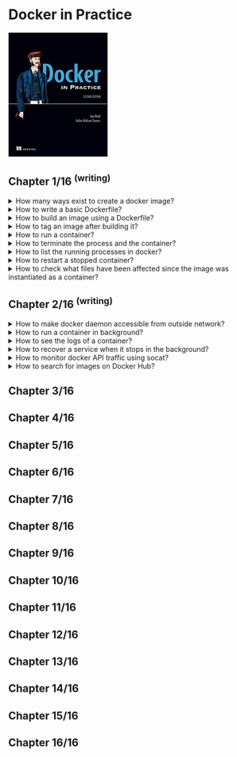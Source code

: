 # Docker in Practice
<img src="../covers/9781617294808.jpg" width="200"/>

## Chapter 1/16 <sup>(writing)</sup>

<details>
<summary>How many ways exist to create a docker image?</summary>

> 1. **Docker commands:** run a container and input the commands to create new image with `docker commit`.
> 2. **Dockerfile:** Build from a known base image, and specify the build with a limited set of simple commands.
> 3. **Dockerfile and configuration management (CM) tool:** Same as Dockerfile, but you hand over control of the build to a more sophisticated CM tool.
> 4. **Scratch image and import a set of files:** From an empty image, import a TAR file with the required files.
>
> ---
> **Resources**
> - Docker in Practice - Chapter 1.2.1
>
> ---
> **References**
> ---
</details>

<details>
<summary>How to write a basic Dockerfile?</summary>

> You begin the Dockerfile by defining the base image with the `FROM` command.
>
> ```docker
> FROM node
> ``````
>
> Next, you declare the maintainer with the `LABEL` command.
> This line isn’t required to make a working Docker image, but it’s good practice to include it.
>
> ```docker
> LABEL maintainer user@domain.tld
> ``````
>
> Next, you clone the source code with a `RUN` command.
> **Note:** Git is installed inside the base *node* image in this case, but you can’t take this kind of thing for granted.
>
> ```docker
> RUN git clone -q https://domain.com/username/repository.git
> ``````
>
> Now you move to the new cloned directory with a `WORKDIR` command.
> Not only does this change directories within the build context,
> but the last `WORKDIR` command determines which directory you’re in by default when you start up your container from your built image.
>
> ```docker
> WORKDIR repository
> ``````
>
> Next, you run the node package manager’s install command (npm).
>
> ```docker
> RUN npm install > /dev/null
> ``````
>
> Because port 8000 is used by the application, you use the `EXPOSE` command to tell Docker that containers from the built image should listen on this port.
>
> ```docker
> EXPOSE 8000
> ``````
>
> Finally, you use the CMD command to tell Docker which command will be run when the container is started up.
>
> ```docker
> CMD ["npm", "start"]
> ``````
>
> ---
> **Resources**
> - Docker in Practice - Chapter 1.2.2
> ---
> **References**
> ---
</details>

<details>
<summary>How to build an image using a Dockerfile?</summary>

> ```sh
> docker build .
> docker image build .
> ``````
>
> Each command results in a new image being created, and the image ID is output.
>
> ---
> **Resources**
> - Docker in Practice - Chapter 1.2.3
> ---
> **References**
> ---
</details>

<details>
<summary>How to tag an image after building it?</summary>

> ```sh
> docker tag 67c76cea05bb todoapp
> docker image tag ...
> ``````
>
> ---
> **Resources**
> - Docker in Practice - Chapter 1.2.3
> ---
> **References**
> ---
</details>

<details>
<summary>How to run a container?</summary>

> ```sh
> docker run -i -t -p 8000:8000 --name example todoapp
> docker container run ...
> ``````
>
> The `-p` flag maps the container’s port 8000 to the port 8000 on the host machine.
> The `--name` flag gives the container a unique name you can refer to later for convenience.
>
> ---
> **Resources**
> - Docker in Practice - Chapter 1.2.4
> ---
> **References**
> ---
</details>

<details>
<summary>How to terminate the process and the container?</summary>

> Once the container has been started, you can press `Ctrl-C` to terminate the process and the container.
>
> ---
> **Resources**
> - Docker in Practice - Chapter 1.2.4
> ---
> **References**
> ---
</details>

<details>
<summary>How to list the running processes in docker?</summary>

> ```sh
> docker ps -a
> docker container ps ...
> docker container ls ...
> docker container list ...
> ``````
>
> ---
> **Resources**
> - Docker in Practice - Chapter 1.2.4
>
> ---
> **References**
> ---
</details>

<details>
<summary>How to restart a stopped container?</summary>

> ```sh
> docker start example
> docker container start ...
> ``````
>
> ---
> **Resources**
> - Docker in Practice - Chapter 1.2.4
> ---
> **References**
> ---
</details>

<details>
<summary>How to check what files have been affected since the image was instantiated as a container?</summary>

> ```sh
> docker diff example
> docker container diff ...
> ``````
>
> The docker diff subcommand shows you which files have been affected since the image was instantiated as a container.
> In this case, the todo directory has been changed (C), and the other listed files have been added (A).
> No files have been deleted (D), which is the other possibility.
>
> ---
> **Resources**
> - Docker in Practice - Chapter 1.2.4
> ---
> **References**
> ---
</details>

## Chapter 2/16 <sup>(writing)</sup>

<details>
<summary>How to make docker daemon accessible from outside network?</summary>

> Once the Docker daemon has been stopped, you can restart it manually and open it up to outside users with the following command:
>
> ```sh
> sudo docker daemon -H tcp://0.0.0.0:2375
> ``````
>
> ```sh
> docker -H tcp://<your host's ip>:2375 <subcommand>
> ``````
>
> Or you can export the `DOCKER_HOST` environment variable:
>
> ```sh
> export DOCKER_HOST=tcp://<your host's ip>:2375
> sudo --preserve-env=DOCKER_HOST docker <subcommand>
> ``````
>
> ---
> **Resources**
> - Docker in Practice - Chapter 2.2
> ---
> **References**
> ---
</details>

<details>
<summary>How to run a container in background?</summary>

> ```sh
> docker run -d -p 1234:1234 --name daemon ubuntu:20.04 nc -l 1234
> docker run --detach -publish 1234:1234 --name daemon ...
> docker container run ...
> ``````
>
> The `-d` flag, when used with docker run, runs the container as a daemon.
> With `-p` you publish the 1234 port from the container to the host.
> The `--name` flag lets you give the container a name so you can refer to it later.
> Finally, you run a simple listening echo server on port 1234 with **netcat**.
>
> ```sh
> nc localhost 1234
> Look ma, I know docker!^C
> ``````
>
> ```sh
> docker container logs daemon
> Look ma, I know docker!
> ``````
>
> ---
> **Resources**
> - Docker in Practice - Chapter 2.2
> ---
> **References**
> ---
</details>

<details>
<summary>How to see the logs of a container?</summary>

>
> ```sh
> docker logs daemon
> docker container logs ...
> ``````
>
> ---
> **Resources**
> - Docker in Practice - Chapter 2.2
>
> ---
> **References**
> ---
</details>

<details>
<summary>How to recover a service when it stops in the background?</summary>

> Restart policy allows you to apply a set of rules to be followed when the container terminates:
>
> * `no`: Don’t restart when the container exits
> * `always`: Always restart when the container exits
> * `unless-stopped`: Always restart, but remember explicitly stopping
> * `on-failure[:max-retry]`: Restart only on failure
>
> ```sh
> docker container run --detach --restart=on-failure:10 --name daemon ubuntu /usr/bin/false
> docker container logs daemon
> ``````
>
> ---
> **Resources**
> - Docker in Practice - Chapter 2.1
> ---
> **References**
> ---
</details>

<details>
<summary>How to monitor docker API traffic using socat?</summary>

> ```sh
> socat -v UNIX-LISTEN:/tmp/dockerapi.sock,fork UNIX-CONNECT:/var/run/docker.sock &
> docker -H unix:///tmp/dockerapi.sock ps -a
> ``````
>
> ---
> **Resources**
> - Docker in Practice - Chapter 2.3
> ---
> **References**
> ---
</details>

<details>
<summary>How to search for images on Docker Hub?</summary>

> ```sh
> docker search node
> ``````
>
> ---
> **Resources**
> - Docker in Practice - Chapter 2.5
>
> ---
> **References**
> ---
</details>

## Chapter 3/16
## Chapter 4/16
## Chapter 5/16
## Chapter 6/16
## Chapter 7/16
## Chapter 8/16
## Chapter 9/16
## Chapter 10/16
## Chapter 11/16
## Chapter 12/16
## Chapter 13/16
## Chapter 14/16
## Chapter 15/16
## Chapter 16/16
